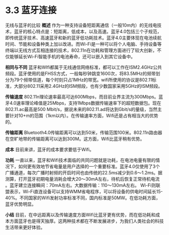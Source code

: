 # 3.3 蓝牙连接
无线与蓝牙的比较
**概述**
作为一种支持设备短距离通信（一般10m内）的无线电技术，蓝牙的核心特点是：短距离，低成本，以及高速。蓝牙4.0包括三个子规范，即传统蓝牙技术、高速蓝牙和新的蓝牙低功耗技术。蓝牙4.0主要体现在电池续航时间、节能和设备种类上加以改进。而Wi-Fi是一种可以将个人电脑、手持设备等终端以无线方式互相连接的技术，802.11n在功耗和管理方面进行了较大创新，不仅能够延长Wi-Fi智能手机的电池寿命，还可以嵌入到其它设备中。

**相同与不同**
蓝牙和WIfi都属于无线通信网络标准，都可以工作在ISM2.4GHz公共频段。蓝牙使用的是FHSS方式，一般每秒钟跳变1600次，将83.5MHz的频带划分为79个频带信道，每个时刻只占1MHz的带宽。wifi所使用的协议是802.11标准，大部分802.11采用2.4GHz的ISM频段，也有少数国家采用5GHz的ISM频段。

**传输速度**
802.11n理论速率最高可达600Mbps，而目前业界主流为300Mbps。蓝牙4.0速率理论峰值是25Mbps，支持1Mbps数据传输速率下的超短数据包。现在802.11.ac最高是500 Mbit/s，据说未来的802.11.ad将达到Gbit/s的量级，当然主要针对10+m的范围（1km以内）。在传输速率方面，Wifi还是占有相当大的优势的。

**传输距离**
Bluetooth4.0传输距离可以达到50米，传输范围100米。802.11n路由器在空旷地带的传输距离可以达到300M。这方面，Wifi比蓝牙稍有优势。

**成本**
目前来讲，蓝牙的成本要求要低于Wifi。

**功耗**
一直以来，蓝牙和Wifi技术面临的共同问题就是功耗，在电池电量有限的情况下，如何更有效地节省电量是用户选择的一个重要标准。蓝牙4.0仅使用了3个广播通道，每次广播时射频的开启时间也由传统的22.5ms减少到0.6～1.2ms。据测算，打开蓝牙初期电量消耗会增大20～30mA左右，待机后恢复正常待机电流 。蓝牙建立连接瞬间：70mA左右。大数据传输：110～130mA左右。
Wi-Fi则联盟表示，Wi-Fi直连设备可以支持WMM省电程序，可以将设备的供电时间延长15-40%。不同国家的Wifi发射功率标准不同，国内标准是50MW。在低功耗方面，蓝牙优势明显。

**小结**
目前，在中远距离以及传输速度方面Wifi比蓝牙更有优势，而在低功耗和成本方面蓝牙也是得天独厚。这两种技术都在不断发展进步，为我们人类社会的科技生活带来更好体验。
